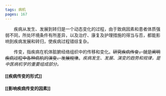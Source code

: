 ```yaml
---
tags: 病机
pages: 167
---
```

&emsp;&emsp;疾病从发生、发展到转归是一个动态变化的过程，由于致病因素和患者体质强弱不同，所处环境条件有所差异，以及治疗、康复及护理措施的得当与否，都能影响到疾病发展和转归，使疾病过程错综复杂。

&emsp;&emsp;传变，指疾病在机体脏腑经络组织中的传移和变化。~~研究疾病传变，就是阐明疾病过程中各种病机的演变、发展规律~~。<dfn>疾病发生、发展、演变的趋势和规律，是中医病机学的重要组成部分。</dfn>

#### [[疾病传变的形式]]
#### [[影响疾病传变的因素]]